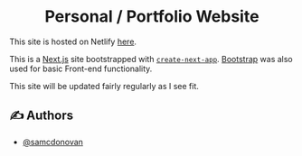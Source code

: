 <h1 align="center">Personal / Portfolio Website</h1>

This site is hosted on Netlify [here](https:/samcdonovan.netlify.app).

This is a [Next.js](https://nextjs.org/) site bootstrapped with [`create-next-app`](https://github.com/vercel/next.js/tree/canary/packages/create-next-app). [Bootstrap](https://getbootstrap.com/) was also used for basic Front-end functionality.

This site will be updated fairly regularly as I see fit.

## ✍️ Authors <a name = "authors"></a>
- [@samcdonovan](https://github.com/samcdonovan)
